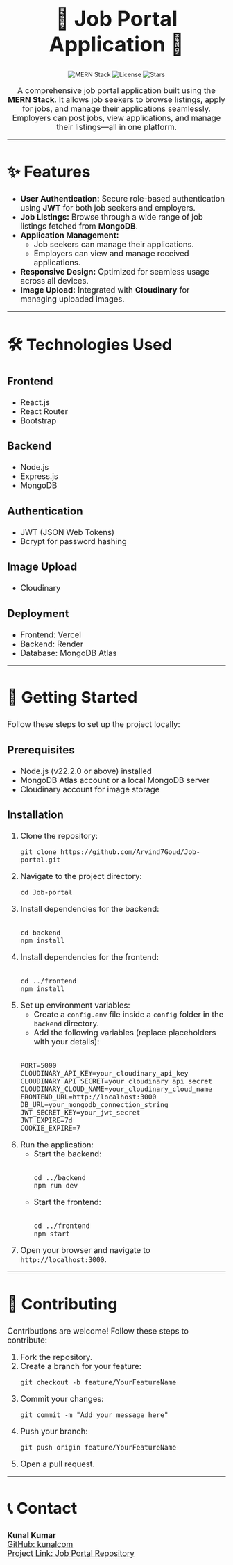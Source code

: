<h1 align="center" style="font-size: 48px;">🌟 Job Portal Application 🌟</h1>

<p align="center">
  <img src="https://img.shields.io/badge/MERN-Stack-brightgreen" alt="MERN Stack">
  <img src="https://img.shields.io/badge/License-MIT-blue.svg" alt="License">
  <img src="https://img.shields.io/github/stars/Arvind7Goud/Job-portal?style=social" alt="Stars">
</p>

<p align="center" style="font-size: 18px;">
  A comprehensive job portal application built using the <strong>MERN Stack</strong>. It allows job seekers to browse listings, apply for jobs, and manage their applications seamlessly. Employers can post jobs, view applications, and manage their listings—all in one platform.
</p>

---

<h2 style="font-size: 36px;">✨ Features</h2>
<ul style="font-size: 18px;">
  <li><strong>User Authentication:</strong> Secure role-based authentication using <strong>JWT</strong> for both job seekers and employers.</li>
  <li><strong>Job Listings:</strong> Browse through a wide range of job listings fetched from <strong>MongoDB</strong>.</li>
  <li><strong>Application Management:</strong> 
    <ul>
      <li>Job seekers can manage their applications.</li>
      <li>Employers can view and manage received applications.</li>
    </ul>
  </li>
  <li><strong>Responsive Design:</strong> Optimized for seamless usage across all devices.</li>
  <li><strong>Image Upload:</strong> Integrated with <strong>Cloudinary</strong> for managing uploaded images.</li>
</ul>

---

<h2 style="font-size: 36px;">🛠️ Technologies Used</h2>

<h3 style="font-size: 24px;">Frontend</h3>
<ul style="font-size: 18px;">
  <li>React.js</li>
  <li>React Router</li>
  <li>Bootstrap</li>
</ul>

<h3 style="font-size: 24px;">Backend</h3>
<ul style="font-size: 18px;">
  <li>Node.js</li>
  <li>Express.js</li>
  <li>MongoDB</li>
</ul>

<h3 style="font-size: 24px;">Authentication</h3>
<ul style="font-size: 18px;">
  <li>JWT (JSON Web Tokens)</li>
  <li>Bcrypt for password hashing</li>
</ul>

<h3 style="font-size: 24px;">Image Upload</h3>
<ul style="font-size: 18px;">
  <li>Cloudinary</li>
</ul>

<h3 style="font-size: 24px;">Deployment</h3>
<ul style="font-size: 18px;">
  <li>Frontend: Vercel</li>
  <li>Backend: Render</li>
  <li>Database: MongoDB Atlas</li>
</ul>

---

<h2 style="font-size: 36px;">🚀 Getting Started</h2>
<p style="font-size: 18px;">Follow these steps to set up the project locally:</p>

<h3 style="font-size: 24px;">Prerequisites</h3>
<ul style="font-size: 18px;">
  <li>Node.js (v22.2.0 or above) installed</li>
  <li>MongoDB Atlas account or a local MongoDB server</li>
  <li>Cloudinary account for image storage</li>
</ul>

<h3 style="font-size: 24px;">Installation</h3>

<ol style="font-size: 18px;">
  <li>
    Clone the repository:
    <pre><code>git clone https://github.com/Arvind7Goud/Job-portal.git</code></pre>
  </li>
  <li>
    Navigate to the project directory:
    <pre><code>cd Job-portal</code></pre>
  </li>
  <li>
    Install dependencies for the backend:
    <pre><code>
cd backend
npm install
</code></pre>
  </li>
  <li>
    Install dependencies for the frontend:
    <pre><code>
cd ../frontend
npm install
</code></pre>
  </li>
  <li>
    Set up environment variables:
    <ul>
      <li>Create a <code>config.env</code> file inside a <code>config</code> folder in the <code>backend</code> directory.</li>
      <li>Add the following variables (replace placeholders with your details):</li>
    </ul>
    <pre><code>
PORT=5000
CLOUDINARY_API_KEY=your_cloudinary_api_key
CLOUDINARY_API_SECRET=your_cloudinary_api_secret
CLOUDINARY_CLOUD_NAME=your_cloudinary_cloud_name
FRONTEND_URL=http://localhost:3000
DB_URL=your_mongodb_connection_string
JWT_SECRET_KEY=your_jwt_secret
JWT_EXPIRE=7d
COOKIE_EXPIRE=7
</code></pre>
  </li>
  <li>
    Run the application:
    <ul>
      <li>Start the backend:
        <pre><code>
cd ../backend
npm run dev
</code></pre>
      </li>
      <li>Start the frontend:
        <pre><code>
cd ../frontend
npm start
</code></pre>
      </li>
    </ul>
  </li>
  <li>
    Open your browser and navigate to <code>http://localhost:3000</code>.
  </li>
</ol>

---

<h2 style="font-size: 36px;">🤝 Contributing</h2>
<p style="font-size: 18px;">
  Contributions are welcome! Follow these steps to contribute:
</p>

<ol style="font-size: 18px;">
  <li>Fork the repository.</li>
  <li>Create a branch for your feature:
    <pre><code>git checkout -b feature/YourFeatureName</code></pre>
  </li>
  <li>Commit your changes:
    <pre><code>git commit -m "Add your message here"</code></pre>
  </li>
  <li>Push your branch:
    <pre><code>git push origin feature/YourFeatureName</code></pre>
  </li>
  <li>Open a pull request.</li>
</ol>

---

<h2 style="font-size: 36px;">📞 Contact</h2>
<p style="font-size: 18px;">
  <strong>Kunal Kumar</strong> <br>
  <a href="https://github.com/kunalcom/Job-Portal">GitHub: kunalcom</a> <br>
  <a href="https://github.com/kunalcom/Job-Portal">Project Link: Job Portal Repository</a>
</p>
